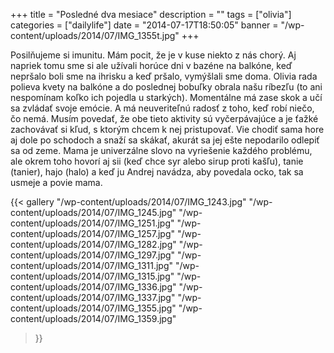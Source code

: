 +++
title = "Posledné dva mesiace"
description = ""
tags = ["olivia"]
categories = ["dailylife"]
date = "2014-07-17T18:50:05"
banner = "/wp-content/uploads/2014/07/IMG_1355t.jpg"
+++

Posilňujeme si imunitu. Mám pocit, že je v kuse niekto z nás chorý. Aj napriek tomu sme si ale užívali horúce dni v bazéne na balkóne,
keď nepršalo boli sme na ihrisku a keď pršalo, vymýšlali sme doma. Olivia rada polieva kvety na
balkóne a do poslednej bobuľky obrala našu ríbezľu (to ani nespomínam koľko ich pojedla u
starkých). Momentálne má zase skok a učí sa zvládať svoje emócie. A má neuveriteľnú radosť z toho,
keď robí niečo, čo nemá. Musím povedať, že obe tieto aktivity sú vyčerpávajúce a je ťažké
zachovávať si kľud, s ktorým chcem k nej pristupovať. Vie chodiť sama hore aj dole po schodoch a
snaží sa skákať, akurát sa jej ešte nepodarilo odlepiť sa od zeme. Mama je univerzálne slovo na
vyriešenie každého problému, ale okrem toho hovorí aj sii (keď chce syr alebo sirup proti kašľu),
tanie (tanier), hajo (halo) a keď ju Andrej navádza, aby povedala ocko, tak sa usmeje a povie mama.

{{< gallery
    "/wp-content/uploads/2014/07/IMG_1243.jpg"
    "/wp-content/uploads/2014/07/IMG_1245.jpg"
    "/wp-content/uploads/2014/07/IMG_1251.jpg"
    "/wp-content/uploads/2014/07/IMG_1257.jpg"
    "/wp-content/uploads/2014/07/IMG_1282.jpg"
    "/wp-content/uploads/2014/07/IMG_1297.jpg"
    "/wp-content/uploads/2014/07/IMG_1311.jpg"
    "/wp-content/uploads/2014/07/IMG_1315.jpg"
    "/wp-content/uploads/2014/07/IMG_1336.jpg"
    "/wp-content/uploads/2014/07/IMG_1337.jpg"
    "/wp-content/uploads/2014/07/IMG_1355.jpg"
    "/wp-content/uploads/2014/07/IMG_1359.jpg"
>}}
